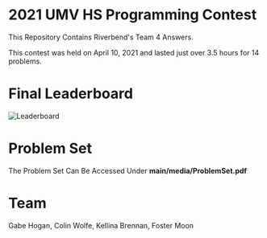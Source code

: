 # 2021 UMV HS Programming Contest
This Repository Contains Riverbend's Team 4 Answers.

This contest was held on April 10, 2021 and lasted just over 3.5 hours for 14 problems. 

# Final Leaderboard
![Leaderboard](https://github.com/GabrielHogan/2021-UMW-HS-Programming-Contest/blob/main/media/FinalLeaderboard.png)

# Problem Set
The Problem Set Can Be Accessed Under **main/media/ProblemSet.pdf**

# Team
Gabe Hogan, Colin Wolfe, Kellina Brennan, Foster Moon
